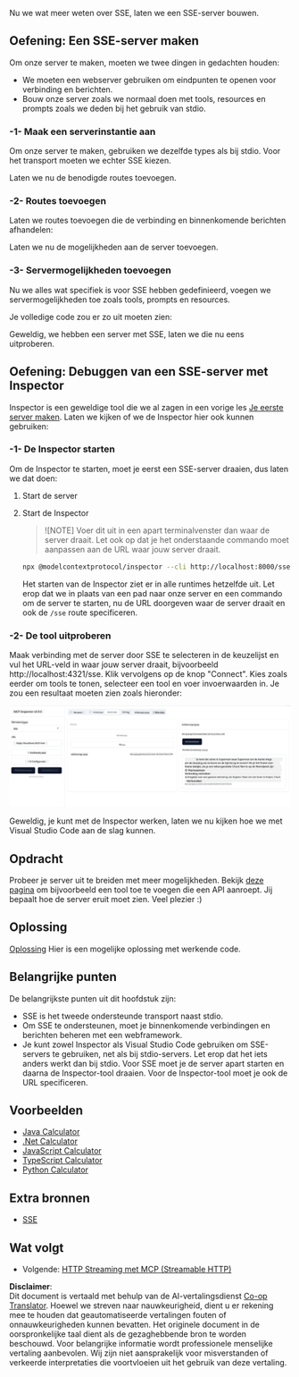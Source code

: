 <!--
CO_OP_TRANSLATOR_METADATA:
{
  "original_hash": "3dd2f1e39277c31b0e57e29d165354d6",
  "translation_date": "2025-06-13T00:18:54+00:00",
  "source_file": "03-GettingStarted/05-sse-server/README.md",
  "language_code": "nl"
}
-->
Nu we wat meer weten over SSE, laten we een SSE-server bouwen.

## Oefening: Een SSE-server maken

Om onze server te maken, moeten we twee dingen in gedachten houden:

- We moeten een webserver gebruiken om eindpunten te openen voor verbinding en berichten.
- Bouw onze server zoals we normaal doen met tools, resources en prompts zoals we deden bij het gebruik van stdio.

### -1- Maak een serverinstantie aan

Om onze server te maken, gebruiken we dezelfde types als bij stdio. Voor het transport moeten we echter SSE kiezen.

Laten we nu de benodigde routes toevoegen.

### -2- Routes toevoegen

Laten we routes toevoegen die de verbinding en binnenkomende berichten afhandelen:

Laten we nu de mogelijkheden aan de server toevoegen.

### -3- Servermogelijkheden toevoegen

Nu we alles wat specifiek is voor SSE hebben gedefinieerd, voegen we servermogelijkheden toe zoals tools, prompts en resources.

Je volledige code zou er zo uit moeten zien:

Geweldig, we hebben een server met SSE, laten we die nu eens uitproberen.

## Oefening: Debuggen van een SSE-server met Inspector

Inspector is een geweldige tool die we al zagen in een vorige les [Je eerste server maken](/03-GettingStarted/01-first-server/README.md). Laten we kijken of we de Inspector hier ook kunnen gebruiken:

### -1- De Inspector starten

Om de Inspector te starten, moet je eerst een SSE-server draaien, dus laten we dat doen:

1. Start de server

1. Start de Inspector

    > ![NOTE]
    > Voer dit uit in een apart terminalvenster dan waar de server draait. Let ook op dat je het onderstaande commando moet aanpassen aan de URL waar jouw server draait.

    ```sh
    npx @modelcontextprotocol/inspector --cli http://localhost:8000/sse --method tools/list
    ```

    Het starten van de Inspector ziet er in alle runtimes hetzelfde uit. Let erop dat we in plaats van een pad naar onze server en een commando om de server te starten, nu de URL doorgeven waar de server draait en ook de `/sse` route specificeren.

### -2- De tool uitproberen

Maak verbinding met de server door SSE te selecteren in de keuzelijst en vul het URL-veld in waar jouw server draait, bijvoorbeeld http://localhost:4321/sse. Klik vervolgens op de knop "Connect". Kies zoals eerder om tools te tonen, selecteer een tool en voer invoerwaarden in. Je zou een resultaat moeten zien zoals hieronder:

![SSE Server running in inspector](../../../../translated_images/sse-inspector.d86628cc597b8fae807a31d3d6837842f5f9ee1bcc6101013fa0c709c96029ad.nl.png)

Geweldig, je kunt met de Inspector werken, laten we nu kijken hoe we met Visual Studio Code aan de slag kunnen.

## Opdracht

Probeer je server uit te breiden met meer mogelijkheden. Bekijk [deze pagina](https://api.chucknorris.io/) om bijvoorbeeld een tool toe te voegen die een API aanroept. Jij bepaalt hoe de server eruit moet zien. Veel plezier :)

## Oplossing

[Oplossing](./solution/README.md) Hier is een mogelijke oplossing met werkende code.

## Belangrijke punten

De belangrijkste punten uit dit hoofdstuk zijn:

- SSE is het tweede ondersteunde transport naast stdio.
- Om SSE te ondersteunen, moet je binnenkomende verbindingen en berichten beheren met een webframework.
- Je kunt zowel Inspector als Visual Studio Code gebruiken om SSE-servers te gebruiken, net als bij stdio-servers. Let erop dat het iets anders werkt dan bij stdio. Voor SSE moet je de server apart starten en daarna de Inspector-tool draaien. Voor de Inspector-tool moet je ook de URL specificeren.

## Voorbeelden

- [Java Calculator](../samples/java/calculator/README.md)
- [.Net Calculator](../../../../03-GettingStarted/samples/csharp)
- [JavaScript Calculator](../samples/javascript/README.md)
- [TypeScript Calculator](../samples/typescript/README.md)
- [Python Calculator](../../../../03-GettingStarted/samples/python)

## Extra bronnen

- [SSE](https://developer.mozilla.org/en-US/docs/Web/API/Server-sent_events)

## Wat volgt

- Volgende: [HTTP Streaming met MCP (Streamable HTTP)](/03-GettingStarted/06-http-streaming/README.md)

**Disclaimer**:  
Dit document is vertaald met behulp van de AI-vertalingsdienst [Co-op Translator](https://github.com/Azure/co-op-translator). Hoewel we streven naar nauwkeurigheid, dient u er rekening mee te houden dat geautomatiseerde vertalingen fouten of onnauwkeurigheden kunnen bevatten. Het originele document in de oorspronkelijke taal dient als de gezaghebbende bron te worden beschouwd. Voor belangrijke informatie wordt professionele menselijke vertaling aanbevolen. Wij zijn niet aansprakelijk voor misverstanden of verkeerde interpretaties die voortvloeien uit het gebruik van deze vertaling.